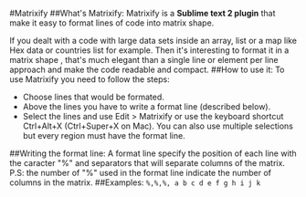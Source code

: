 #Matrixify
##What's Matrixify:
Matrixify is a **Sublime text 2 plugin** that make it easy to format lines of code into matrix shape.

If you dealt with a code with large data sets inside an array, list or a map like Hex data or countries list for example.
Then it's interesting to format it in a matrix shape , that's much elegant than a single line or element per line approach and make the code readable and compact.
##How to use it:
To use Matrixify you need to follow the steps:

* Choose lines that would be formated.
* Above the lines you have to write a format line (described below).
* Select the lines and use Edit > Matrixify or use the keyboard shortcut Ctrl+Alt+X (Ctrl+Super+X on Mac).
You can also use multiple selections but every region must have the format line.

##Writing the format line:
A format line specify the position of each line with the caracter "%" and separators that will separate columns of the matrix.
P.S: the number of "%" used in the format line indicate the number of columns in the matrix.
##Examples:
  `%,%,%,
  a
  b
  c
  d
  e
  f
  g
  h
  i
  j
  k`